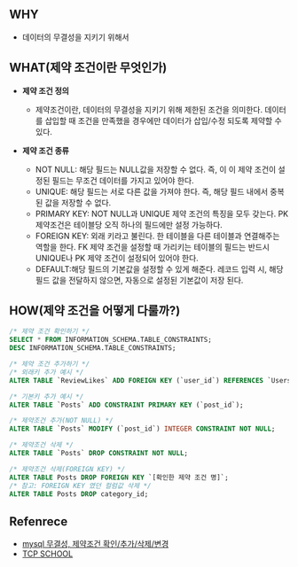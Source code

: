 ## WHY

- 데이터의 무결성을 지키기 위해서

## WHAT(제약 조건이란 무엇인가)

- **제약 조건 정의**
  - 제약조건이란, 데이터의 무결성을 지키기 위해 제한된 조건을 의미한다. 데이터를 삽입할 때 조건을 만족했을 경우에만 데이터가 삽입/수정 되도록 제약할 수 있다.
- **제약 조건 종류**

  - NOT NULL: 해당 필드는 NULL값을 저장할 수 없다. 즉, 이 이 제약 조건이 설정된 필드는 무조건 데이터를 가지고 있어야 한다.
  - UNIQUE: 해당 필드는 서로 다른 값을 가져야 한다. 즉, 해당 필드 내에서 중복된 값을 저장할 수 없다.
  - PRIMARY KEY: NOT NULL과 UNIQUE 제약 조건의 특징을 모두 갖는다. PK 제약조건은 테이블당 오직 하나의 필드에만 설정 가능하다.
  - FOREIGN KEY: 외래 키라고 불린다. 한 테이블을 다른 테이블과 연결해주는 역할을 한다. FK 제약 조건을 설정할 때 가리키는 테이블의 필드는 반드시 UNIQUE나 PK 제약 조건이 설정되어 있어야 한다.
  - DEFAULT:해당 필드의 기본값을 설정할 수 있게 해준다. 레코드 입력 시, 해당 필드 값을 전달하지 않으면, 자동으로 설정된 기본값이 저장 된다.

## HOW(제약 조건을 어떻게 다룰까?)

```sql
/* 제약 조건 확인하기 */
SELECT * FROM INFORMATION_SCHEMA.TABLE_CONSTRAINTS;
DESC INFORMATION_SCHEMA.TABLE_CONSTRAINTS;

/* 제약 조건 추가하기 */
/* 외래키 추가 예시 */
ALTER TABLE `ReviewLikes` ADD FOREIGN KEY (`user_id`) REFERENCES `Users` (`user_id`) ON DELETE CASCADE ON UPDATE NO ACTION;

/* 기본키 추가 예시 */
ALTER TABLE `Posts` ADD CONSTRAINT PRIMARY KEY (`post_id`);

/* 제약조건 추가(NOT NULL) */
ALTER TABLE `Posts` MODIFY (`post_id`) INTEGER CONSTRAINT NOT NULL;

/* 제약조건 삭제 */
ALTER TABLE `Posts` DROP CONSTRAINT NOT NULL;

/* 제약조건 삭제(FOREIGN KEY) */
ALTER TABLE Posts DROP FOREIGN KEY `[확인한 제약 조건 명]`;
/* 참고: FOREIGN KEY 였던 컬럼값 삭제 */
ALTER TABLE Posts DROP category_id;


```

## Refenrece

- [mysql 무결성, 제약조건 확인/추가/삭제/변경](https://velog.io/@bungouk6829/mysql-%EB%AC%B4%EA%B2%B0%EC%84%B1-%EC%A0%9C%EC%95%BD%EC%A1%B0%EA%B1%B4-%ED%99%95%EC%9D%B8%EC%B6%94%EA%B0%80%EC%82%AD%EC%A0%9C%EB%B3%80%EA%B2%BD)
- [TCP SCHOOL](http://tcpschool.com/mysql/intro)
